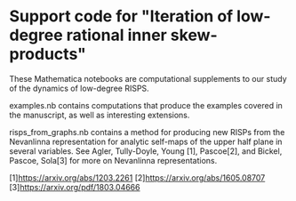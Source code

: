 # Support code for "Iteration of low-degree rational inner skew-products"

These Mathematica notebooks are computational supplements to our study of the dynamics of low-degree RISPS. 

examples.nb contains computations that produce the examples covered in the manuscript, as well as interesting extensions.

risps_from_graphs.nb contains a method for producing new RISPs from the Nevanlinna representation for analytic self-maps of the upper half plane in several variables. See Agler, Tully-Doyle, Young [1], Pascoe[2], and Bickel, Pascoe, Sola[3] for more on Nevanlinna representations.

[1]<https://arxiv.org/abs/1203.2261>
[2]<https://arxiv.org/abs/1605.08707>
[3]<https://arxiv.org/pdf/1803.04666>
